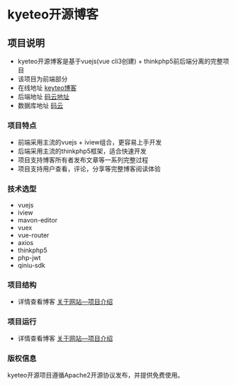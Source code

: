 # kyeteo开源博客

## 项目说明
- kyeteo开源博客是基于vuejs(vue cli3创建) + thinkphp5前后端分离的完整项目
- 该项目为前端部分
- 在线地址 [keyteo博客](http://blog.kyeteo.cn)
- 后端地址 [码云地址](https://gitee.com/is-kyeteo/opensource-blog-server)
- 数据库地址 [码云](https://gitee.com/is-kyeteo/opensource-blog-database)

### 项目特点
- 前端采用主流的vuejs + iview组合，更容易上手开发
- 后端采用主流的thinkphp5框架，适合快速开发
- 项目支持博客所有者发布文章等一系列完整过程
- 项目支持用户查看，评论，分享等完整博客阅读体验

### 技术选型
- vuejs
- iview
- mavon-editor
- vuex
- vue-router
- axios
- thinkphp5
- php-jwt
- qiniu-sdk

### 项目结构
- 详情查看博客 [关于网站—项目介绍](http://blog.kyeteo.cn/article/36)

### 项目运行
- 详情查看博客 [关于网站—项目介绍](http://blog.kyeteo.cn/article/36)

### 版权信息

kyeteo开源项目遵循Apache2开源协议发布，并提供免费使用。